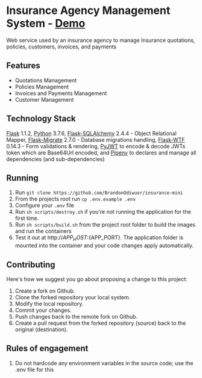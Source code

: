 # Insurance Agency Management System - [Demo](#)

Web service used by an insurance agency to manage Insurance quotations, policies, customers, invoices, and payments

## Features
- Quotations Management
- Policies Management
- Invoices and Payments Management
- Customer Management

## Technology Stack
[Flask](https://flask.palletsprojects.com/en/1.1.x/) 1.1.2, [Python](https://www.python.org/downloads/release/python-376) 3.7.6, [Flask-SQLAlchemy](https://flask-sqlalchemy.palletsprojects.com/en/2.x/) 2.4.4 - Object Relational Mapper, [Flask-Migrate](https://flask-migrate.readthedocs.io/en/latest/) 2.7.0 - Database migrations handling, [Flask-WTF](https://flask-wtf.readthedocs.io/en/stable/) 0.14.3 - Form validations & rendering, [PyJWT](https://pyjwt.readthedocs.io/en/latest) to encode & decode JWTs token which are Base64Url encoded, and [Pipenv](https://pipenv-fork.readthedocs.io/en/latest) to declares and manage all dependencies (and sub-dependencies)

## Running
1. Run `git clone https://github.com/BrandonOdiwuor/insurance-mini`
2. From the projects root run `cp .env.example .env`
3. Configure your `.env` file
4. Run `sh scripts/destroy.sh` if you're not running the application for the first time.
5. Run `sh scripts/build.sh` from the project root folder to build the images and run the containers
6. Test it out at http://${APP_HOST}:${APP_PORT}. The application folder is mounted into the container and your code changes apply automatically.

## Contributing
Here's how we suggest you go about proposing a change to this project:

1. Create a fork on Github.
2. Clone the forked repository your local system.
3. Modify the local repository.
4. Commit your changes.
5. Push changes back to the remote fork on Github.
6. Create a pull request from the forked repository (source) back to the original (destination).

## Rules of engagement
1. Do not hardcode any environment variables in the source code; use the .env file for this
